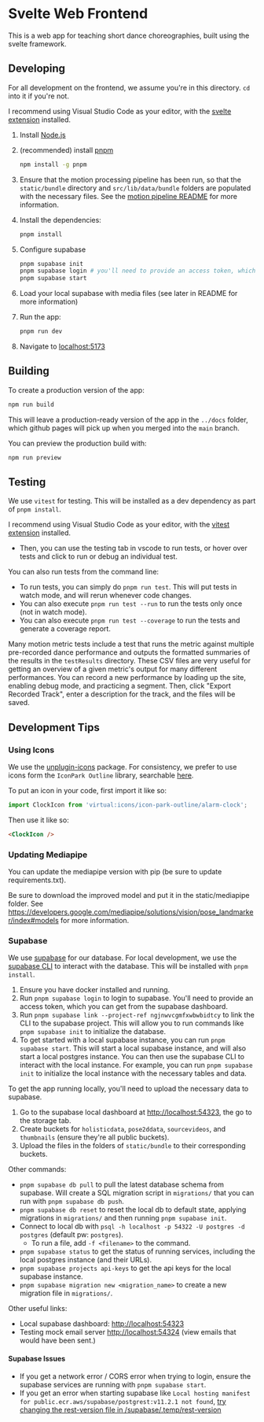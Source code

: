 # Svelte Web Frontend

This is a web app for teaching short dance choreographies, built using the svelte framework.

## Developing

For all development on the frontend, we assume you're in this directory. `cd` into it if you're not.

I recommend using Visual Studio Code as your editor, with the [svelte extension](https://marketplace.visualstudio.com/items?itemName=svelte.svelte-vscode) installed.

1. Install [Node.js](https://nodejs.org)
2. (recommended) install [pnpm](https://pnpm.js.org/en/installation)

    ```bash
    npm install -g pnpm
    ```

3. Ensure that the motion processing pipeline has been run, so that the `static/bundle` directory and `src/lib/data/bundle` folders are populated with the necessary files. See the [motion pipeline README](../motion-pipeline/README.md) for more information.

4. Install the dependencies:

    ```bash
    pnpm install
    ```

5. Configure supabase

    ```bash
    pnpm supabase init
    pnpm supabase login # you'll need to provide an access token, which you can get from the supabase dashboard
    pnpm supabase start
    ```

6. Load your local supabase with media files (see later in README for more information)

7. Run the app:

    ```bash
    pnpm run dev
    ```

8. Navigate to [localhost:5173](http://localhost:5173)

## Building

To create a production version of the app:

```bash
npm run build
```

This will leave a production-ready version of the app in the `../docs` folder, which github pages will pick up when you merged into the `main` branch.

You can preview the production build with:

```bash
npm run preview
```

## Testing

We use `vitest` for testing. This will be installed as a dev dependency as part of `pnpm install`.

I recommend using Visual Studio Code as your editor, with the [vitest extension](https://marketplace.visualstudio.com/items?itemName=ZixuanChen.vitest-explorer) installed.

* Then, you can use the testing tab in vscode to run tests, or hover over tests and click to run or debug an individual test.

You can also run tests from the command line:

* To run tests, you can simply do `pnpm run test`. This will put tests in watch mode, and will rerun whenever code changes.
* You can also execute `pnpm run test --run` to run the tests only once (not in watch mode).
* You can also execute `pnpm run test --coverage` to run the tests and generate a coverage report.

Many motion metric tests include a test that runs the metric against multiple pre-recorded dance performance and outputs the formatted summaries of the results in the `testResults` directory. These CSV files are very useful for getting an overview of a given metric's output for many different performances. You can record a new performance by loading up the site, enabling debug mode, and practicing a segment. Then, click "Export Recorded Track", enter a description for the track, and the files will be saved.

## Development Tips

### Using Icons

We use the [unplugin-icons](https://github.com/unplugin/unplugin-icons) package. For consistency, we prefer to use icons form the `IconPark Outline` library, searchable [here](https://icon-sets.iconify.design/icon-park-outline/).

To put an icon in your code, first import it like so:

```js
import ClockIcon from 'virtual:icons/icon-park-outline/alarm-clock';
```

Then use it like so:

```html
<ClockIcon />
```

### Updating Mediapipe

You can update the mediapipe version with pip (be sure to update requirements.txt).

Be sure to download the improved model and put it in the static/mediapipe folder. See <https://developers.google.com/mediapipe/solutions/vision/pose_landmarker/index#models> for more information.


### Supabase

We use [supabase](https://supabase.io/) for our database. For local development, we use the [supabase CLI](https://supabase.io/docs/reference/cli/installation) to interact with the database. This will be installed with `pnpm install`.

1. Ensure you have docker installed and running.
1. Run `pnpm supabase login` to login to supabase. You'll need to provide an access token, which you can get from the supabase dashboard.
1. Run `pnpm supabase link --project-ref ngjnwvcgmfxwbwbidtcy` to link the CLI to the supabase project. This will allow you to run commands like `pnpm supabase init` to initialize the database.
1. To get started with a local supabase instance, you can run `pnpm supabase start`. This will start a local supabase instance, and will also start a local postgres instance. You can then use the supabase CLI to interact with the local instance. For example, you can run `pnpm supabase init` to initialize the local instance with the necessary tables and data.

To get the app running locally, you'll need to upload the necessary data to supabase.
1. Go to the supabase local dashboard at <http://localhost:54323>, the go to the storage tab.
1. Create buckets for `holisticdata`, `pose2ddata`, `sourcevideos`, and `thumbnails` (ensure they're all public buckets).
1. Upload the files in the folders of `static/bundle` to their corresponding buckets.

Other commands:

* `pnpm supabase db pull` to pull the latest database schema from supabase. Will create a SQL migration script in `migrations/` that you can run with `pnpm supabase db push`.
* `pnpm supabase db reset` to reset the local db to default state, applying migrations in `migrations/` and then running `pnpm supabase init`.
* Connect to local db with `psql -h localhost -p 54322 -U postgres -d postgres` (default pw: `postgres`).
  * To run a file, add `-f <filename>` to the command.
* `pnpm supabase status` to get the status of running services, including the local postgres instance (and their URLs).
* `pnpm supabase projects api-keys` to get the api keys for the local supabase instance.
* `pnpm supabase migration new <migration_name>` to create a new migration file in `migrations/`.

Other useful links:

* Local supabase dashboard: <http://localhost:54323>
* Testing mock email server <http://localhost:54324> (view emails that would have been sent.)

#### Supabase Issues

* If you get a network error / CORS error when trying to login, ensure the supabase services are running with `pnpm supabase start`.
* If you get an error when starting supabase like `Local hosting manifest for public.ecr.aws/supabase/postgrest:v11.2.1 not found`, [try changing the rest-version file in /supabase/.temp/rest-version](https://github.com/supabase/supabase/issues/18207)

